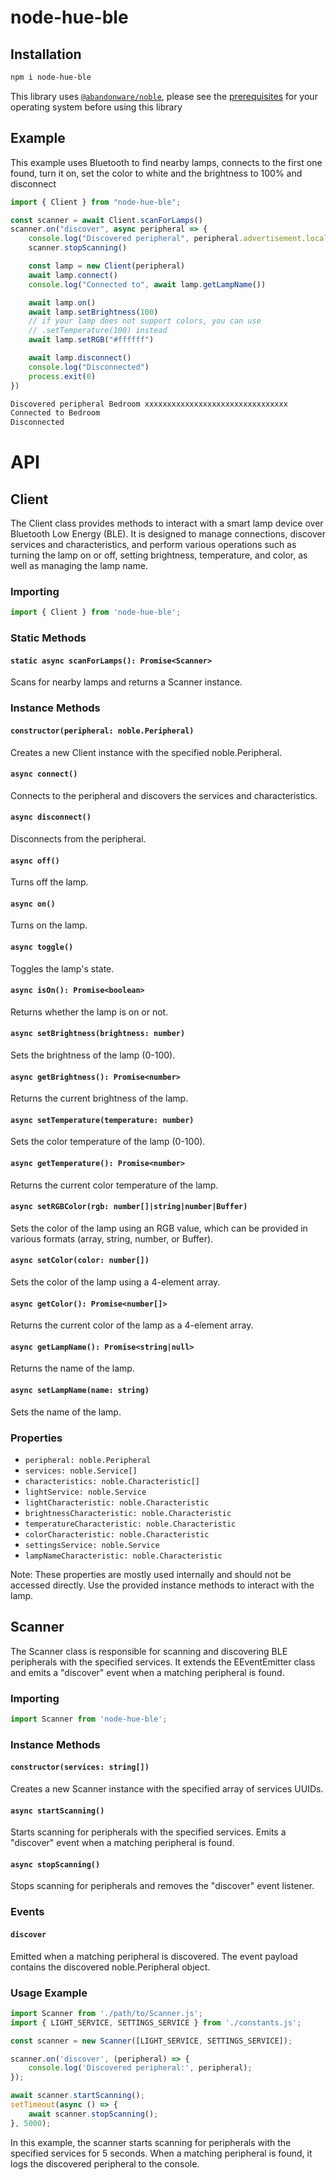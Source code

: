 # node-hue-ble
## Installation
```sh
npm i node-hue-ble
```

This library uses [`@abandonware/noble`](https://www.npmjs.com/package/@abandonware/noble), please see the [prerequisites](https://www.npmjs.com/package/@abandonware/noble#Prerequisites) for your operating system before using this library

## Example
This example uses Bluetooth to find nearby lamps, connects to the first one found, turn it on, set the color to white and the brightness to 100% and disconnect
```js
import { Client } from "node-hue-ble";

const scanner = await Client.scanForLamps()
scanner.on("discover", async peripheral => {
    console.log("Discovered peripheral", peripheral.advertisement.localName, peripheral.uuid)
    scanner.stopScanning()

    const lamp = new Client(peripheral)
    await lamp.connect()
    console.log("Connected to", await lamp.getLampName())

    await lamp.on()
    await lamp.setBrightness(100)
    // if your lamp does not support colors, you can use
    // .setTemperature(100) instead
    await lamp.setRGB("#ffffff")

    await lamp.disconnect()
    console.log("Disconnected")
    process.exit(0)
})
```

```sh
Discovered peripheral Bedroom xxxxxxxxxxxxxxxxxxxxxxxxxxxxxxxx
Connected to Bedroom
Disconnected
```
# API
## Client
The Client class provides methods to interact with a smart lamp device over Bluetooth Low Energy (BLE). It is designed to manage connections, discover services and characteristics, and perform various operations such as turning the lamp on or off, setting brightness, temperature, and color, as well as managing the lamp name.

### Importing
```js
import { Client } from 'node-hue-ble';
```
### Static Methods
#### `static async scanForLamps(): Promise<Scanner>`
Scans for nearby lamps and returns a Scanner instance.

### Instance Methods
#### `constructor(peripheral: noble.Peripheral)`
Creates a new Client instance with the specified noble.Peripheral.

#### `async connect()`
Connects to the peripheral and discovers the services and characteristics.

#### `async disconnect()`
Disconnects from the peripheral.

#### `async off()`
Turns off the lamp.

#### `async on()`
Turns on the lamp.

#### `async toggle()`
Toggles the lamp's state.

#### `async isOn(): Promise<boolean>`
Returns whether the lamp is on or not.

#### `async setBrightness(brightness: number)`
Sets the brightness of the lamp (0-100).

#### `async getBrightness(): Promise<number>`
Returns the current brightness of the lamp.

#### `async setTemperature(temperature: number)`
Sets the color temperature of the lamp (0-100).

#### `async getTemperature(): Promise<number>`
Returns the current color temperature of the lamp.

#### `async setRGBColor(rgb: number[]|string|number|Buffer)`
Sets the color of the lamp using an RGB value, which can be provided in various formats (array, string, number, or Buffer).

#### `async setColor(color: number[])`
Sets the color of the lamp using a 4-element array.

#### `async getColor(): Promise<number[]>`
Returns the current color of the lamp as a 4-element array.

#### `async getLampName(): Promise<string|null>`
Returns the name of the lamp.

#### `async setLampName(name: string)`
Sets the name of the lamp.

### Properties
 - `peripheral: noble.Peripheral`
 - `services: noble.Service[]`
 - `characteristics: noble.Characteristic[]`
 - `lightService: noble.Service`
 - `lightCharacteristic: noble.Characteristic`
 - `brightnessCharacteristic: noble.Characteristic`
 - `temperatureCharacteristic: noble.Characteristic`
 - `colorCharacteristic: noble.Characteristic`
 - `settingsService: noble.Service`
 - `lampNameCharacteristic: noble.Characteristic`

Note: These properties are mostly used internally and should not be accessed directly. Use the provided instance methods to interact with the lamp.

## Scanner
The Scanner class is responsible for scanning and discovering BLE peripherals with the specified services. It extends the EEventEmitter class and emits a "discover" event when a matching peripheral is found.

### Importing
```js
import Scanner from 'node-hue-ble';
```
### Instance Methods
#### `constructor(services: string[])`
Creates a new Scanner instance with the specified array of services UUIDs.

#### `async startScanning()`
Starts scanning for peripherals with the specified services. Emits a "discover" event when a matching peripheral is found.

#### `async stopScanning()`
Stops scanning for peripherals and removes the "discover" event listener.

### Events
#### `discover`
Emitted when a matching peripheral is discovered. The event payload contains the discovered noble.Peripheral object.

### Usage Example
```js
import Scanner from './path/to/Scanner.js';
import { LIGHT_SERVICE, SETTINGS_SERVICE } from './constants.js';

const scanner = new Scanner([LIGHT_SERVICE, SETTINGS_SERVICE]);

scanner.on('discover', (peripheral) => {
    console.log('Discovered peripheral:', peripheral);
});

await scanner.startScanning();
setTimeout(async () => {
    await scanner.stopScanning();
}, 5000);
```
In this example, the scanner starts scanning for peripherals with the specified services for 5 seconds. When a matching peripheral is found, it logs the discovered peripheral to the console.